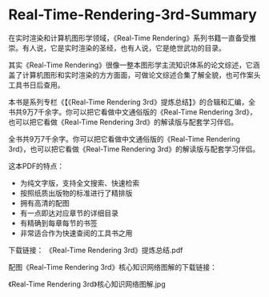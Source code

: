 # Real-Time-Rendering-3rd-Summary

在实时渲染和计算机图形学领域，《Real-Time Rendering》系列书籍一直备受推崇。有人说，它是实时渲染的圣经，也有人说，它是绝世武功的目录。

其实《Real-Time Rendering》很像一整本图形学主流知识体系的论文综述，它涵盖了计算机图形和实时渲染的方方面面，可做论文综述合集了解全貌，也可作案头工具书日后查用。

本书是系列专栏《【《Real-Time Rendering 3rd》提炼总结】》的合辑和汇编，全书共9万7千余字。你可以把它看做中文通俗版的《Real-Time Rendering 3rd》，也可以把它看做《Real-Time Rendering 3rd》的解读版与配套学习伴侣。

全书共9万7千余字。你可以把它看做中文通俗版的《Real-Time Rendering 3rd》，也可以把它看做《Real-Time Rendering 3rd》的解读版与配套学习伴侣。

这本PDF的特点：
- 为纯文字版，支持全文搜索、快速检索
- 按照纸质出版物的标准进行了精排版
- 拥有高清的配图
- 有一点即达对应章节的详细目录
- 有精确到每章每节的书签
- 非常适合作为快速查阅的工具书之用

下载链接：
《Real-Time Rendering 3rd》提炼总结.pdf

配图《Real-Time Rendering 3rd》核心知识网络图解的下载链接：

《Real-Time Rendering 3rd》核心知识网络图解.jpg










